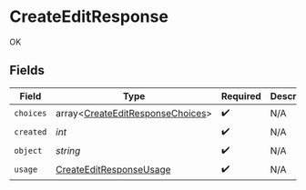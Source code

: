 # CreateEditResponse

OK


## Fields

| Field                                                                                | Type                                                                                 | Required                                                                             | Description                                                                          |
| ------------------------------------------------------------------------------------ | ------------------------------------------------------------------------------------ | ------------------------------------------------------------------------------------ | ------------------------------------------------------------------------------------ |
| `choices`                                                                            | array<[CreateEditResponseChoices](../../models/shared/CreateEditResponseChoices.md)> | :heavy_check_mark:                                                                   | N/A                                                                                  |
| `created`                                                                            | *int*                                                                                | :heavy_check_mark:                                                                   | N/A                                                                                  |
| `object`                                                                             | *string*                                                                             | :heavy_check_mark:                                                                   | N/A                                                                                  |
| `usage`                                                                              | [CreateEditResponseUsage](../../models/shared/CreateEditResponseUsage.md)            | :heavy_check_mark:                                                                   | N/A                                                                                  |